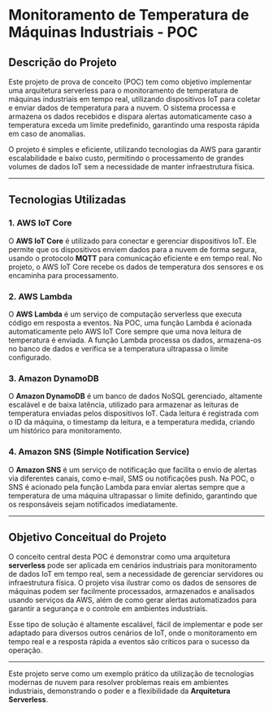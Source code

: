 # **Monitoramento de Temperatura de Máquinas Industriais - POC**

## **Descrição do Projeto**
Este projeto de prova de conceito (POC) tem como objetivo implementar uma arquitetura serverless para o monitoramento de temperatura de máquinas industriais em tempo real, utilizando dispositivos IoT para coletar e enviar dados de temperatura para a nuvem. O sistema processa e armazena os dados recebidos e dispara alertas automaticamente caso a temperatura exceda um limite predefinido, garantindo uma resposta rápida em caso de anomalias.

O projeto é simples e eficiente, utilizando tecnologias da AWS para garantir escalabilidade e baixo custo, permitindo o processamento de grandes volumes de dados IoT sem a necessidade de manter infraestrutura física.

---

## **Tecnologias Utilizadas**

### **1. AWS IoT Core**
O **AWS IoT Core** é utilizado para conectar e gerenciar dispositivos IoT. Ele permite que os dispositivos enviem dados para a nuvem de forma segura, usando o protocolo **MQTT** para comunicação eficiente e em tempo real. No projeto, o AWS IoT Core recebe os dados de temperatura dos sensores e os encaminha para processamento.

### **2. AWS Lambda**
O **AWS Lambda** é um serviço de computação serverless que executa código em resposta a eventos. Na POC, uma função Lambda é acionada automaticamente pelo AWS IoT Core sempre que uma nova leitura de temperatura é enviada. A função Lambda processa os dados, armazena-os no banco de dados e verifica se a temperatura ultrapassa o limite configurado.

### **3. Amazon DynamoDB**
O **Amazon DynamoDB** é um banco de dados NoSQL gerenciado, altamente escalável e de baixa latência, utilizado para armazenar as leituras de temperatura enviadas pelos dispositivos IoT. Cada leitura é registrada com o ID da máquina, o timestamp da leitura, e a temperatura medida, criando um histórico para monitoramento.

### **4. Amazon SNS (Simple Notification Service)**
O **Amazon SNS** é um serviço de notificação que facilita o envio de alertas via diferentes canais, como e-mail, SMS ou notificações push. Na POC, o SNS é acionado pela função Lambda para enviar alertas sempre que a temperatura de uma máquina ultrapassar o limite definido, garantindo que os responsáveis sejam notificados imediatamente.

---

## **Objetivo Conceitual do Projeto**

O conceito central desta POC é demonstrar como uma arquitetura **serverless** pode ser aplicada em cenários industriais para monitoramento de dados IoT em tempo real, sem a necessidade de gerenciar servidores ou infraestrutura física. O projeto visa ilustrar como os dados de sensores de máquinas podem ser facilmente processados, armazenados e analisados usando serviços da AWS, além de como gerar alertas automatizados para garantir a segurança e o controle em ambientes industriais.

Esse tipo de solução é altamente escalável, fácil de implementar e pode ser adaptado para diversos outros cenários de IoT, onde o monitoramento em tempo real e a resposta rápida a eventos são críticos para o sucesso da operação.

---

Este projeto serve como um exemplo prático da utilização de tecnologias modernas de nuvem para resolver problemas reais em ambientes industriais, demonstrando o poder e a flexibilidade da **Arquitetura Serverless**.
